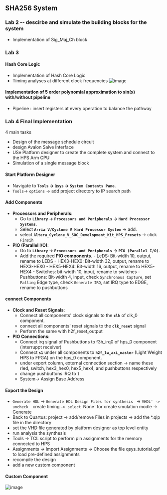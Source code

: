 ## SHA256 System
### Lab 2 -- descirbe and simulate the building blocks for the system
- Implementation of Sig_Maj_Ch block

### Lab 3 
#### Hash Core Logic
- Implementation of Hash Core Logic
- Timing analyses at different clock frequencies
![image](https://github.com/user-attachments/assets/59a49fec-8df8-495a-b913-28af49958bb0)

#### Implementation of 5 order polynomial approximation to sin(x) with/without pipeline
- Pipeline : insert registers at every operation to balance the pathway

### Lab 4 Final Implementation
4 main tasks 
- Design of the message schedule circuit
- design Avalon Salve Interface
- USe Platform designer to create the complete system and connect to the HPS Arm CPU
- Simulation of a single message block
#### Start Platform Designer
- Navigate to **`Tools` -> `Qsys` -> `System Contents Pane`**.
- `Tools`-> `options` -> add project directory to IP search path
#### Add Components
- **Processors and Peripherals**:
  - Go to **`Library` -> `Processors and Peripherals` -> `Hard Processor Systems`**.
  - Select **`Arria V/Cyclone V Hard Processor System`** -> add.
  - select **`Altera_Cyclone_V_SOC_Development_Kit_HPS_Presets`** -> click `Finsih`
- **PIO (Parallel I/O)**:
  - Go to **`Library` -> `Processors and Peripherals` -> `PIO (Parallel I/O)`**.
  - Add the required **PIO components**.
        - LeDS: Bit-width 10, output, rename to LEDS
        - HEX3-HEX0: Bit-width 32, output, rename to HEX3-HEX0
        - HEX5-HEX4: Bit-width 16, output, rename to HEX5-HEX4
        - Switches: bit-width 10, input, rename to switches
        - Pushbuttons: Bit-width 4, input, check `Synchronous Capture`, set `Falling` Edge type, check `Generate IRQ`, set IRQ type to EDGE, rename to pushbuttons

#### connect Components
- **Clock and Reset Signals**:
  - Connect all components' clock signals to the **`clk`** of clk_0 component.
  - connect all components' reset signals to the  **`clk_reset`** signal
  - Perform the same with h2f_reset_output
- **PIO Connections**:
  - Connect irq signal of Pushbuttons to f3h_irq0 of hps_0 component (interruppt receiver) 
  - Connect **`s1`** under all components to **`h2f_lw_axi_master`** (Light Weight HPS to FPGA) on the hps_0 component.
  - under export column, external connection section -> name these rled, switch, hex3_hex0, hex5_hex4, and pushbuttons respectively
  - change pushbuttons IRQ to `1`
  - System-> Assign Base Address
#### Export the Design
  -   `Generate HDL` -> `Generate HDL Design Files for synthesis ` ->  `VHDL' -> uncheck  `create timing ` -> select  `None` for create smulation modle -> Generate
  - Back to Quartus: project -> add/remove Files in projects -> add the *.qip file in the directory
  - set the VHD file generated by platform designer as top level entity
  - run analysis the synthesis
  - Tools -> TCL script to perform pin assignments for the memory connected to HPS
  - Assignments -> Import Assignments -> Choose the file qsys_tutorial.qsf to load pre-defined assignments
  - recompile the design
  - add a new custom component 

#### Custom Component
![image](https://github.com/user-attachments/assets/7ee65156-6afb-4ea2-b47b-9b4bdd6757fa)

